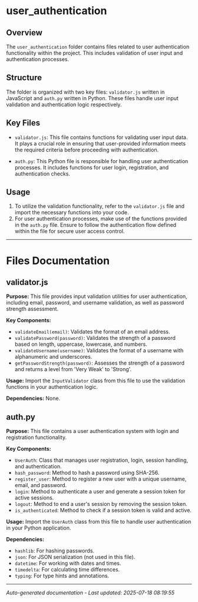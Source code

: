 # user_authentication

## Overview
The `user_authentication` folder contains files related to user authentication functionality within the project. This includes validation of user input and authentication processes.

## Structure
The folder is organized with two key files: `validator.js` written in JavaScript and `auth.py` written in Python. These files handle user input validation and authentication logic respectively.

## Key Files
- `validator.js`: This file contains functions for validating user input data. It plays a crucial role in ensuring that user-provided information meets the required criteria before proceeding with authentication.
  
- `auth.py`: This Python file is responsible for handling user authentication processes. It includes functions for user login, registration, and authentication checks.

## Usage
1. To utilize the validation functionality, refer to the `validator.js` file and import the necessary functions into your code.
2. For user authentication processes, make use of the functions provided in the `auth.py` file. Ensure to follow the authentication flow defined within the file for secure user access control.

---

# Files Documentation

## validator.js

**Purpose:** This file provides input validation utilities for user authentication, including email, password, and username validation, as well as password strength assessment.

**Key Components:**
- `validateEmail(email)`: Validates the format of an email address.
- `validatePassword(password)`: Validates the strength of a password based on length, uppercase, lowercase, and numbers.
- `validateUsername(username)`: Validates the format of a username with alphanumeric and underscores.
- `getPasswordStrength(password)`: Assesses the strength of a password and returns a level from 'Very Weak' to 'Strong'.

**Usage:** Import the `InputValidator` class from this file to use the validation functions in your authentication logic.

**Dependencies:** None.

## auth.py

**Purpose:** This file contains a user authentication system with login and registration functionality.

**Key Components:**
- `UserAuth`: Class that manages user registration, login, session handling, and authentication.
- `hash_password`: Method to hash a password using SHA-256.
- `register_user`: Method to register a new user with a unique username, email, and password.
- `login`: Method to authenticate a user and generate a session token for active sessions.
- `logout`: Method to end a user's session by removing the session token.
- `is_authenticated`: Method to check if a session token is valid and active.

**Usage:** Import the `UserAuth` class from this file to handle user authentication in your Python application.

**Dependencies:**
- `hashlib`: For hashing passwords.
- `json`: For JSON serialization (not used in this file).
- `datetime`: For working with dates and times.
- `timedelta`: For calculating time differences.
- `typing`: For type hints and annotations.

---
*Auto-generated documentation - Last updated: 2025-07-18 08:19:55*
